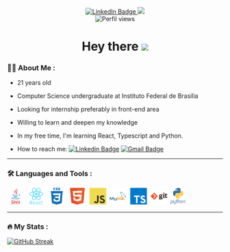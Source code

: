 <div id="header" align="center">
  <div id="badges">
    <a href="https://www.linkedin.com/in/jo%C3%A3o-pedro-amaral-bonfim-1180a2266/">
      <img src="https://img.shields.io/badge/LinkedIn-blue?style=for-the-badge&logo=linkedin&logoColor=white" alt="LinkedIn Badge"/>
    </a>
    <a href="mailto:joaopedro.amaralb@gmail.com">
      <img src="https://img.shields.io/badge/-Contact%20me!-EA4335?logo=gmail&logoColor=white&style=for-the-badge&link=mailto:joaopedro.amaralb@gmail.com%22%3E">
    </a>
  </div>
  <img src="https://komarev.com/ghpvc/?username=joaoAmaralB&style=flat-square&color=blue" alt="Perfil views"/>
  <h1>
    Hey there
    <img src="https://media.giphy.com/media/hvRJCLFzcasrR4ia7z/giphy.gif" width="30px"/>
  </h1>
</div>

### :man_technologist: About Me :
- 21 years old
- Computer Science undergraduate at Instituto Federal de Brasília
- Looking for internship preferably in front-end area
- Willing to learn and deepen my knowledge
- In my free time, I'm learning React, Typescript and Python.

- How to reach me: [![Linkedin Badge](https://img.shields.io/badge/-Linkedin-blue?style=flat&logo=Linkedin&logoColor=white)](https://www.linkedin.com/in/jo%C3%A3o-pedro-amaral-bonfim-1180a2266/) [![Gmail Badge](https://img.shields.io/badge/-Contact%20me!-EA4335?logo=gmail&logoColor=white&style=flat&link=mailto:joaopedro.amaralb@gmail.com%22%3E)](mailto:joaopedro.amaralb@gmail.com)

---

### :hammer_and_wrench: Languages and Tools :

<div>
  <img src="https://github.com/devicons/devicon/blob/master/icons/java/java-original-wordmark.svg" title="Java" alt="Java" width="40" height="40"/>&nbsp;
  <img src="https://github.com/devicons/devicon/blob/master/icons/react/react-original-wordmark.svg" title="React" alt="React" width="40" height="40"/>&nbsp;
  <img src="https://github.com/devicons/devicon/blob/master/icons/css3/css3-plain-wordmark.svg"  title="CSS3" alt="CSS" width="40" height="40"/>&nbsp;
  <img src="https://github.com/devicons/devicon/blob/master/icons/html5/html5-original.svg" title="HTML5" alt="HTML" width="40" height="40"/>&nbsp;
  <img src="https://github.com/devicons/devicon/blob/master/icons/javascript/javascript-original.svg" title="JavaScript" alt="JavaScript" width="40" height="40"/>&nbsp;
  <img src="https://github.com/devicons/devicon/blob/master/icons/mysql/mysql-original-wordmark.svg" title="MySQL"  alt="MySQL" width="40" height="40"/>&nbsp;
  <img src="https://raw.githubusercontent.com/devicons/devicon/1119b9f84c0290e0f0b38982099a2bd027a48bf1/icons/typescript/typescript-original.svg" title="Typescript" alt="Typescript" width="40" height="40"/>&nbsp;
  <img src="https://github.com/devicons/devicon/blob/master/icons/git/git-original-wordmark.svg" title="Git" **alt="Git" width="40" height="40"/>
  <img src="https://github.com/devicons/devicon/blob/master/icons/python/python-original-wordmark.svg" title="Python" **alt="Python" width="40" height="40"/>
</div>

---

### :fire: My Stats :

[![GitHub Streak](http://github-readme-streak-stats.herokuapp.com?user=joaoAmaralB&theme=dark&mode=weekly)](https://git.io/streak-stats)
